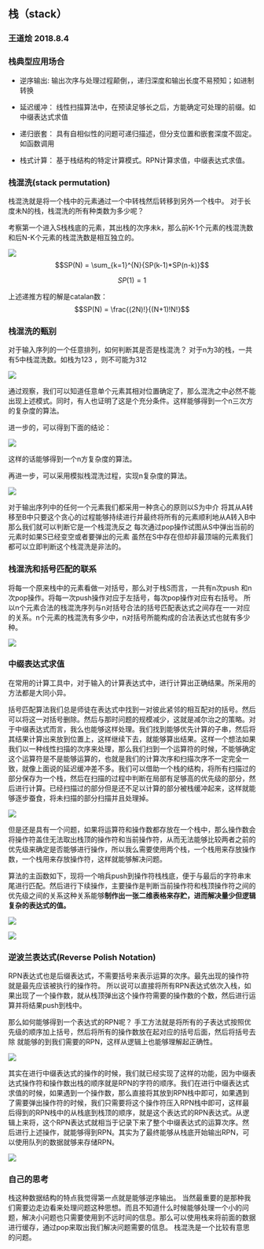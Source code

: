 ## 栈（stack）
### 王道烩  2018.8.4

### 栈典型应用场合
- 逆序输出: 输出次序与处理过程颠倒，，递归深度和输出长度不易预知；如进制转换

- 延迟缓冲： 线性扫描算法中，在预读足够长之后，方能确定可处理的前缀。如中缀表达式求值

- 递归嵌套： 具有自相似性的问题可递归描述，但分支位置和嵌套深度不固定。如函数调用

- 栈式计算： 基于栈结构的特定计算模式。RPN计算求值，中缀表达式求值。


### 栈混洗(stack permutation)
栈混洗就是将一个栈中的元素通过一个中转栈然后转移到另外一个栈中。
对于长度未N的栈，栈混洗的所有种类数为多少呢？

考察第一个进入S栈栈底的元素，其出栈的次序未k，那么前K-1个元素的栈混洗数和后N-K个元素的栈混洗数是相互独立的。

![](./images/2.png)
$$SP(N) = \sum_{k=1}^{N}{SP(k-1)*SP(n-k)}$$

$$SP(1) = 1$$

上述递推方程的解是catalan数：
$$SP(N) = \frac{(2N)!}{(N+1)!N!}$$

### 栈混洗的甄别
对于输入序列的一个任意排列，如何判断其是否是栈混洗？
对于n为3的栈，一共有5中栈混洗数。如栈为123 ，则不可能为312

![](./images/3.png)

通过观察，我们可以知道任意单个元素其相对位置确定了，那么混洗之中必然不能出现上述模式。同时，有人也证明了这是个充分条件。这样能够得到一个n三次方的复杂度的算法。

进一步的，可以得到下面的结论：

![](./images/4.png)

这样的话能够得到一个n方复杂度的算法。

再进一步，可以采用模拟栈混洗过程，实现n复杂度的算法。

![](./images/5.png)

对于输出序列中的任何一个元素我们都采用一种贪心的原则以S为中介 将其从A转移至B中只要这个贪心的过程能够持续进行并最终将所有的元素顺利地从A转入B中那么我们就可以判断它是一个栈混洗反之 每次通过pop操作试图从S中弹出当前的元素时如果S已经变空或者要弹出的元素 虽然在S中存在但却非最顶端的元素我们都可以立即判断这个栈混洗是非法的。

### 栈混洗和括号匹配的联系
将每一个原来栈中的元素看做一对括号，那么对于栈S而言，一共有n次push 和n次pop操作。将每一次push操作对应于左括号，每次pop操作对应有右括号。
所以n个元素合法的栈混洗序列与n对括号合法的括号匹配表达式之间存在一一对应的关系。n个元素的栈混洗有多少中，n对括号所能构成的合法表达式也就有多少种。

![](./images/6.png)

### 中缀表达式求值
在常用的计算工具中，对于输入的计算表达式中，进行计算出正确结果。所采用的方法都是大同小异。

括号匹配算法我们总是师徒在表达式中找到一对彼此紧邻的相互配对的括号。然后可以将这一对括号删除。然后与那时问题的规模减少，这就是减尔治之的策略。对于中缀表达式而言，我么也能够这样处理。我们找到能够优先计算的子串，然后将其结果计算出来放到位置上，这样继续下去，就能够算出结果。这样一个想法如果我们以一种线性扫描的次序来处理，那么我们扫到一个运算符的时候，不能够确定这个运算符是不是能够运算的，也就是我们的计算次序和扫描次序不一定完全一致，就像上面说的延迟缓冲差不多。我们可以借助一个栈的结构，将所有扫描过的部分保存为一个栈，然后在扫描的过程中判断在局部有足够高的优先级的部分，然后进行计算。已经扫描过的部分但是还不足以计算的部分被栈缓冲起来，这样就能够逐步蚕食，将未扫描的部分扫描并且处理掉。

![](./images/7.png)

但是还是具有一个问题，如果将运算符和操作数都存放在一个栈中，那么操作数会将操作符盖住无法取出栈顶的操作符和当前操作符，从而无法能够比较两者之前的优先级来确定是否能够进行操作，所以我么需要使用两个栈，一个栈用来存放操作数，一个栈用来存放操作符，这样就能够解决问题。

算法的主函数如下，现将一个哨兵push到操作符栈栈底，便于与最后的字符串末尾进行匹配。然后进行下续操作，主要操作是判断当前操作符和栈顶操作符之间的优先级之间的关系这种关系能够**制作出一张二维表格来存贮，进而解决量少但逻辑复杂的表达式的值。**

![](./images/8.png)

![](./images/9.png)

### 逆波兰表达式(Reverse Polish Notation)
RPN表达式也是后缀表达式，不需要括号来表示运算的次序。最先出现的操作符就是最先应该被执行的操作符。
所以说可以直接将所有RPN表达式依次入栈，如果出现了一个操作数，就从栈顶弹出这个操作符需要的操作数的个数，然后进行运算并将结果push到栈中。

那么如何能够得到一个表达式的RPN呢？
手工方法就是将所有的子表达式按照优先级的顺序加上括号，然后将所有的操作数放在起对应的括号后面，然后将括号去除 就能够的到我们需要的RPN，这样从逻辑上也能够理解起正确性。

![](./images/10.png)

其实在进行中缀表达式的操作的时候，我们就已经实现了这样的功能，因为中缀表达式操作符和操作数出栈的顺序就是RPN的字符的顺序。我们在进行中缀表达式求值的时候，如果遇到一个操作数，那么直接将其放到RPN栈中即可，如果遇到了需要弹出操作符的时候，我们只需要将这个操作符压入RPN栈中即可，这样最后得到的RPN栈中的从栈底到栈顶的顺序，就是这个表达式的RPN表达式。从逻辑上来将，这个RPN表达式就相当于记录下来了整个中缀表达式的运算次序。然后进行上述操作，就能够得到RPN。其实为了最终能够从栈底开始输出RPN，可以使用队列的数据就够来存储RPN。

![](./images/11.png)

### 自己的思考
栈这种数据结构的特点我觉得第一点就是能够逆序输出。
当然最重要的是那种我们需要边走边看来处理问题这种思想。而且不知道什么时候能够处理一个小的问题，解决小问题也只需要使用到不远时间的信息。那么可以使用栈来将前面的数据进行缓存，通过pop来取出我们解决问题需要的信息。
栈混洗是一个比较有意思的问题。
